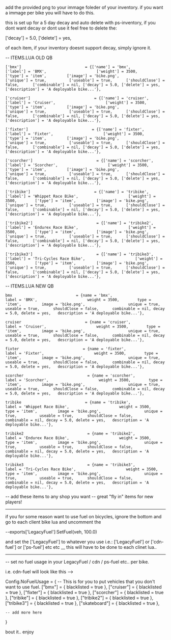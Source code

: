 add the provided png to your immage foleder of your inventory. if you want a immage per bike you will have to do this.

this is set up for a 5 day decay and auto delete with ps-inventory, if you dont want decay or dont use it feel free to delete the:

['decay'] = 5.0, ['delete'] = yes,

of each item, if your inventory doesnt support decay, simply ignore it.


-- ITEMS.LUA OLD QB

    ['bmx']                            = {['name'] = 'bmx',                              ['label'] = 'BMX',                      ['weight'] = 3500,        ['type'] = 'item',         ['image'] = 'bike.png',                   ['unique'] = true,          ['useable'] = true,      ['shouldClose'] = false,      ['combinable'] = nil, ['decay'] = 5.0, ['delete'] = yes,   ['description'] = 'A deployable bike...'},
    
    ['cruiser']                            = {['name'] = 'cruiser',                              ['label'] = 'Cruiser',                      ['weight'] = 3500,        ['type'] = 'item',         ['image'] = 'bike.png',                   ['unique'] = true,          ['useable'] = true,      ['shouldClose'] = false,      ['combinable'] = nil, ['decay'] = 5.0, ['delete'] = yes,   ['description'] = 'A deployable bike...'},
    
    ['fixter']                            = {['name'] = 'fixter',                              ['label'] = 'Fixter',                      ['weight'] = 3500,        ['type'] = 'item',         ['image'] = 'bike.png',                   ['unique'] = true,          ['useable'] = true,      ['shouldClose'] = false,      ['combinable'] = nil, ['decay'] = 5.0, ['delete'] = yes,   ['description'] = 'A deployable bike...'},
    
    ['scorcher']                            = {['name'] = 'scorcher',                              ['label'] = 'Scorcher',                      ['weight'] = 3500,        ['type'] = 'item',         ['image'] = 'bike.png',                   ['unique'] = true,          ['useable'] = true,      ['shouldClose'] = false,      ['combinable'] = nil, ['decay'] = 5.0, ['delete'] = yes,   ['description'] = 'A deployable bike...'},
    
    ['tribike']                            = {['name'] = 'tribike',                              ['label'] = 'Whippet Race Bike',                      ['weight'] = 3500,        ['type'] = 'item',         ['image'] = 'bike.png',                   ['unique'] = true,          ['useable'] = true,      ['shouldClose'] = false,      ['combinable'] = nil, ['decay'] = 5.0, ['delete'] = yes,   ['description'] = 'A deployable bike...'},
    
    ['tribike2']                            = {['name'] = 'tribike2',                              ['label'] = 'Endurex Race Bike',                      ['weight'] = 3500,        ['type'] = 'item',         ['image'] = 'bike.png',                   ['unique'] = true,          ['useable'] = true,      ['shouldClose'] = false,      ['combinable'] = nil, ['decay'] = 5.0, ['delete'] = yes,   ['description'] = 'A deployable bike...'},
    
    ['tribike3']                            = {['name'] = 'tribike3',                              ['label'] = 'Tri-Cycles Race Bike',                      ['weight'] = 3500,        ['type'] = 'item',         ['image'] = 'bike.png',                   ['unique'] = true,          ['useable'] = true,      ['shouldClose'] = false,      ['combinable'] = nil, ['decay'] = 5.0, ['delete'] = yes,   ['description'] = 'A deployable bike...'},

-- ITEMS.LUA NEW QB

    bmx                            = {name = 'bmx',                              label = 'BMX',                      weight = 3500,        type = 'item',         image = 'bike.png',                   unique = true,          useable = true,      shouldClose = false,      combinable = nil, decay = 5.0, delete = yes,   description = 'A deployable bike...'},
    
    cruiser                            = {name = 'cruiser',                              label = 'Cruiser',                      weight = 3500,        type = 'item',         image = 'bike.png',                   unique = true,          useable = true,      shouldClose = false,      combinable = nil, decay = 5.0, delete = yes,   description = 'A deployable bike...'},
    
    fixter                            = {name = 'fixter',                              label = 'Fixter',                      weight = 3500,        type = 'item',         image = 'bike.png',                   unique = true,          useable = true,      shouldClose = false,      combinable = nil, decay = 5.0, delete = yes,   description = 'A deployable bike...'},
    
    scorcher                            = {name = 'scorcher',                              label = 'Scorcher',                      weight = 3500,        type = 'item',         image = 'bike.png',                   unique = true,          useable = true,      shouldClose = false,      combinable = nil, decay = 5.0, delete = yes,   description = 'A deployable bike...'},
    
    tribike                            = {name = 'tribike',                              label = 'Whippet Race Bike',                      weight = 3500,        type = 'item',         image = 'bike.png',                   unique = true,          useable = true,      shouldClose = false,      combinable = nil, decay = 5.0, delete = yes,   description = 'A deployable bike...'},
    
    tribike2                            = {name = 'tribike2',                              label = 'Endurex Race Bike',                      weight = 3500,        type = 'item',         image = 'bike.png',                   unique = true,          useable = true,      shouldClose = false,      combinable = nil, decay = 5.0, delete = yes,   description = 'A deployable bike...'},
    
    tribike3                            = {name = 'tribike3',                              label = 'Tri-Cycles Race Bike',                      weight = 3500,        type = 'item',         image = 'bike.png',                   unique = true,          useable = true,      shouldClose = false,      combinable = nil, decay = 5.0, delete = yes,   description = 'A deployable bike...'},







    

-- add these items to any shop you want
-- great "fly in" items for new players!

***
if you for some reason want to use fuel on bicycles, ignore the bottom and go to each client bike lua and uncomment the 

--exports['LegacyFuel']:SetFuel(veh, 100.0)

and set the ['LegacyFuel'] to whatever you use i.e.:
['LegacyFuel'] or ['cdn-fuel'] or ['ps-fuel'] etc etc
__ this will have to be done to each clinet lua..
***

-- set no fuel usage in your LegacyFuel / cdn / ps-fuel etc.. per bike.

i.e. cdn-fuel will look like this -->

Config.NoFuelUsage = { -- This is for you to put vehicles that you don't want to use fuel.
    ["bmx"] = {
        blacklisted = true
    },
    ["cruiser"] = {
        blacklisted = true
    },
    ["fixter"] = {
        blacklisted = true
    },
    ["scorcher"] = {
        blacklisted = true
    },
    ["tribike"] = {
        blacklisted = true
    },
    ["tribike2"] = {
        blacklisted = true
    },
    ["tribike3"] = {
        blacklisted = true
    },
    ["skateboard"] = {
        blacklisted = true
    },

    -- add more here
}

bout it.. enjoy
